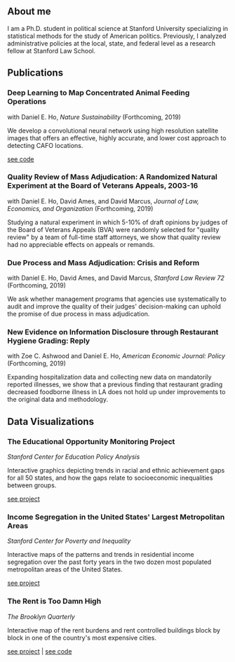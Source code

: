 ## About me

I am a Ph.D. student in political science at Stanford University specializing in statistical methods for the study of American politics. Previously, I analyzed administrative policies at the local, state, and federal level as a research fellow at Stanford Law School.

## Publications

### Deep Learning to Map Concentrated Animal Feeding Operations 
with Daniel E. Ho, _Nature Sustainability_ (Forthcoming, 2019)

We develop a convolutional neural network using high resolution satellite images that offers an effective, highly accurate, and lower cost approach to detecting CAFO locations. 

[see code](https://github.com/slnader/cafo_public)

### Quality Review of Mass Adjudication: A Randomized Natural Experiment at the Board of Veterans Appeals, 2003-16
with Daniel E. Ho, David Ames, and David Marcus, _Journal of Law, Economics, and Organization_ (Forthcoming, 2019)

Studying a natural experiment in which 5-10% of draft opinions by judges of the Board of Veterans Appeals (BVA) were randomly selected for "quality review" by a team of full-time staff attorneys, we show that quality review had no appreciable effects on appeals or remands.  

### Due Process and Mass Adjudication: Crisis and Reform
with Daniel E. Ho, David Ames, and David Marcus, _Stanford Law Review 72_ (Forthcoming, 2019)

We ask whether management programs that agencies use systematically to audit and improve the quality of their judges' decision-making can uphold the promise of due process in mass adjudication.

### New Evidence on Information Disclosure through Restaurant Hygiene Grading: Reply
with Zoe C. Ashwood and Daniel E. Ho, _American Economic Journal: Policy_ (Forthcoming, 2019)

Expanding hospitalization data and collecting new data on mandatorily reported illnesses, we show that a previous finding that restaurant grading decreased foodborne illness in LA does not hold up under improvements to the original data and methodology. 

## Data Visualizations

### The Educational Opportunity Monitoring Project

_Stanford Center for Education Policy Analysis_

Interactive graphics depicting trends in racial and ethnic achievement gaps for all 50 states, and how the gaps relate to socioeconomic inequalities between groups.

[see project](https://cepa.stanford.edu/educational-opportunity-monitoring-project/achievement-gaps/race/)

### Income Segregation in the United States' Largest Metropolitan Areas

_Stanford Center for Poverty and Inequality_

Interactive maps of the patterns and trends in residential income segregation over the past forty years in the two dozen most populated metropolitan areas of the United States.

[see project](http://web.stanford.edu/group/scspi/income-segregation-maps/metros.html?page=0)

### The Rent is Too Damn High

_The Brooklyn Quarterly_

Interactive map of the rent burdens and rent controlled buildings block by block in one of the country's most expensive cities.

[see project](http://brooklynquarterly.org/the-rent-is-too-damn-high-nyc-rent-vs-income-zip-by-zip/) | [see code](https://github.com/slnader/nycrent)
